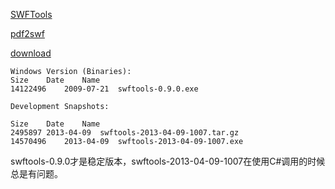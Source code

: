 [SWFTools](http://www.swftools.org/about.html)


[pdf2swf](http://www.swftools.org/pdf2swf.html)


[download](http://www.swftools.org/download.html)

```
Windows Version (Binaries):
Size	Date	Name	 
14122496	2009-07-21 	swftools-0.9.0.exe	 
```

```
Development Snapshots:

Size	Date	Name	 
2495897	2013-04-09 	swftools-2013-04-09-1007.tar.gz	 
14570496	2013-04-09 	swftools-2013-04-09-1007.exe	 
```

swftools-0.9.0才是稳定版本，swftools-2013-04-09-1007在使用C#调用的时候总是有问题。